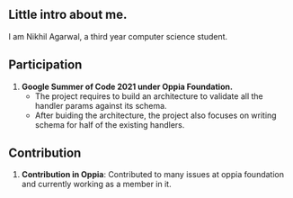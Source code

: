 
## Little intro about me.

I am Nikhil Agarwal, a third year computer science student.

## Participation

1. **Google Summer of Code 2021 under Oppia Foundation.**
     - The project requires to build an architecture to validate all the handler params against its schema.
     - After buiding the architecture, the project also focuses on writing schema for half of the existing handlers.

## Contribution

1. **Contribution in Oppia**: Contributed to many issues at oppia foundation and currently working as a member in it.
     
